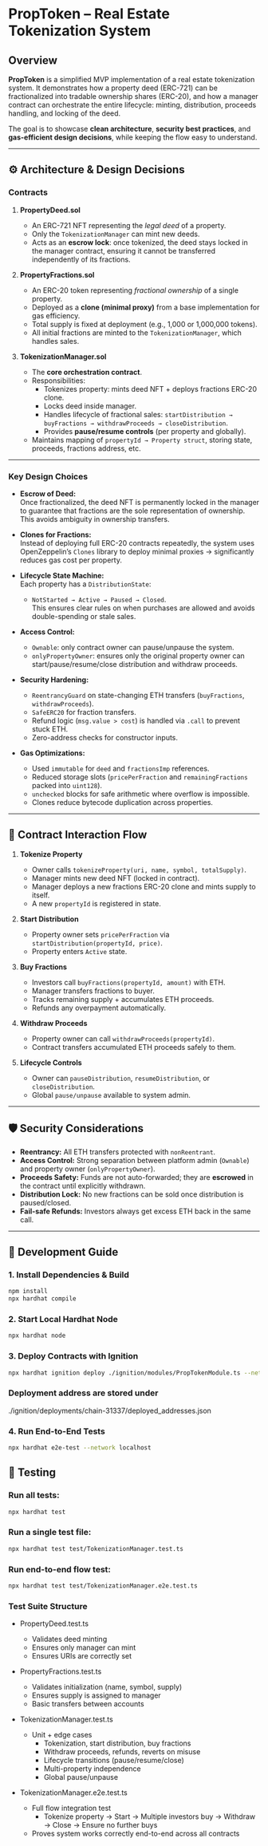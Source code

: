 # PropToken – Real Estate Tokenization System  

## Overview  
**PropToken** is a simplified MVP implementation of a real estate tokenization system. It demonstrates how a property deed (ERC-721) can be fractionalized into tradable ownership shares (ERC-20), and how a manager contract can orchestrate the entire lifecycle: minting, distribution, proceeds handling, and locking of the deed.  

The goal is to showcase **clean architecture**, **security best practices**, and **gas-efficient design decisions**, while keeping the flow easy to understand.  

---

## ⚙️ Architecture & Design Decisions  

### Contracts  
1. **PropertyDeed.sol**  
   - An ERC-721 NFT representing the *legal deed* of a property.  
   - Only the `TokenizationManager` can mint new deeds.  
   - Acts as an **escrow lock**: once tokenized, the deed stays locked in the manager contract, ensuring it cannot be transferred independently of its fractions.  

2. **PropertyFractions.sol**  
   - An ERC-20 token representing *fractional ownership* of a single property.  
   - Deployed as a **clone (minimal proxy)** from a base implementation for gas efficiency.  
   - Total supply is fixed at deployment (e.g., 1,000 or 1,000,000 tokens).  
   - All initial fractions are minted to the `TokenizationManager`, which handles sales.  

3. **TokenizationManager.sol**  
   - The **core orchestration contract**.  
   - Responsibilities:  
     - Tokenizes property: mints deed NFT + deploys fractions ERC-20 clone.  
     - Locks deed inside manager.  
     - Handles lifecycle of fractional sales: `startDistribution → buyFractions → withdrawProceeds → closeDistribution`.  
     - Provides **pause/resume controls** (per property and globally).  
   - Maintains mapping of `propertyId → Property struct`, storing state, proceeds, fractions address, etc.  

---

### Key Design Choices  

- **Escrow of Deed:**  
  Once fractionalized, the deed NFT is permanently locked in the manager to guarantee that fractions are the sole representation of ownership. This avoids ambiguity in ownership transfers.  

- **Clones for Fractions:**  
  Instead of deploying full ERC-20 contracts repeatedly, the system uses OpenZeppelin’s `Clones` library to deploy minimal proxies → significantly reduces gas cost per property.  

- **Lifecycle State Machine:**  
  Each property has a `DistributionState`:  
  - `NotStarted → Active → Paused → Closed`.  
  This ensures clear rules on when purchases are allowed and avoids double-spending or stale sales.  

- **Access Control:**  
  - `Ownable`: only contract owner can pause/unpause the system.  
  - `onlyPropertyOwner`: ensures only the original property owner can start/pause/resume/close distribution and withdraw proceeds.  

- **Security Hardening:**  
  - `ReentrancyGuard` on state-changing ETH transfers (`buyFractions`, `withdrawProceeds`).  
  - `SafeERC20` for fraction transfers.  
  - Refund logic (`msg.value > cost`) is handled via `.call` to prevent stuck ETH.  
  - Zero-address checks for constructor inputs.  

- **Gas Optimizations:**  
  - Used `immutable` for `deed` and `fractionsImp` references.  
  - Reduced storage slots (`pricePerFraction` and `remainingFractions` packed into `uint128`).  
  - `unchecked` blocks for safe arithmetic where overflow is impossible.  
  - Clones reduce bytecode duplication across properties.  

---

## 🔄 Contract Interaction Flow  

1. **Tokenize Property**  
   - Owner calls `tokenizeProperty(uri, name, symbol, totalSupply)`.  
   - Manager mints new deed NFT (locked in contract).  
   - Manager deploys a new fractions ERC-20 clone and mints supply to itself.  
   - A new `propertyId` is registered in state.  

2. **Start Distribution**  
   - Property owner sets `pricePerFraction` via `startDistribution(propertyId, price)`.  
   - Property enters `Active` state.  

3. **Buy Fractions**  
   - Investors call `buyFractions(propertyId, amount)` with ETH.  
   - Manager transfers fractions to buyer.  
   - Tracks remaining supply + accumulates ETH proceeds.  
   - Refunds any overpayment automatically.  

4. **Withdraw Proceeds**  
   - Property owner can call `withdrawProceeds(propertyId)`.  
   - Contract transfers accumulated ETH proceeds safely to them.  

5. **Lifecycle Controls**  
   - Owner can `pauseDistribution`, `resumeDistribution`, or `closeDistribution`.  
   - Global `pause/unpause` available to system admin.  

---

## 🛡️ Security Considerations  

- **Reentrancy:** All ETH transfers protected with `nonReentrant`.  
- **Access Control:** Strong separation between platform admin (`Ownable`) and property owner (`onlyPropertyOwner`).  
- **Proceeds Safety:** Funds are not auto-forwarded; they are **escrowed** in the contract until explicitly withdrawn.  
- **Distribution Lock:** No new fractions can be sold once distribution is paused/closed.  
- **Fail-safe Refunds:** Investors always get excess ETH back in the same call.  

---

## 🔧 Development Guide  

### 1. Install Dependencies & Build 
```bash
npm install
npx hardhat compile
```

### 2. Start Local Hardhat Node  
```bash
npx hardhat node
```

### 3. Deploy Contracts with Ignition 
```bash
npx hardhat ignition deploy ./ignition/modules/PropTokenModule.ts --network localhost
```
### Deployment address are stored under
./ignition/deployments/chain-31337/deployed_addresses.json


### 4. Run End-to-End Tests  
```bash
npx hardhat e2e-test --network localhost
```

## 🧪 Testing

### Run all tests:
```bash
npx hardhat test
```

### Run a single test file:
```bash
npx hardhat test test/TokenizationManager.test.ts
```

### Run end-to-end flow test:
```bash
npx hardhat test test/TokenizationManager.e2e.test.ts
```

### Test Suite Structure

- PropertyDeed.test.ts
  - Validates deed minting
  - Ensures only manager can mint
  - Ensures URIs are correctly set

- PropertyFractions.test.ts
  - Validates initialization (name, symbol, supply)
  - Ensures supply is assigned to manager
  - Basic transfers between accounts

- TokenizationManager.test.ts
  - Unit + edge cases
    - Tokenization, start distribution, buy fractions
    - Withdraw proceeds, refunds, reverts on misuse
    - Lifecycle transitions (pause/resume/close)
    - Multi-property independence
    - Global pause/unpause

- TokenizationManager.e2e.test.ts
  - Full flow integration test
    - Tokenize property → Start → Multiple investors buy → Withdraw → Close → Ensure no further buys
  - Proves system works correctly end-to-end across all contracts